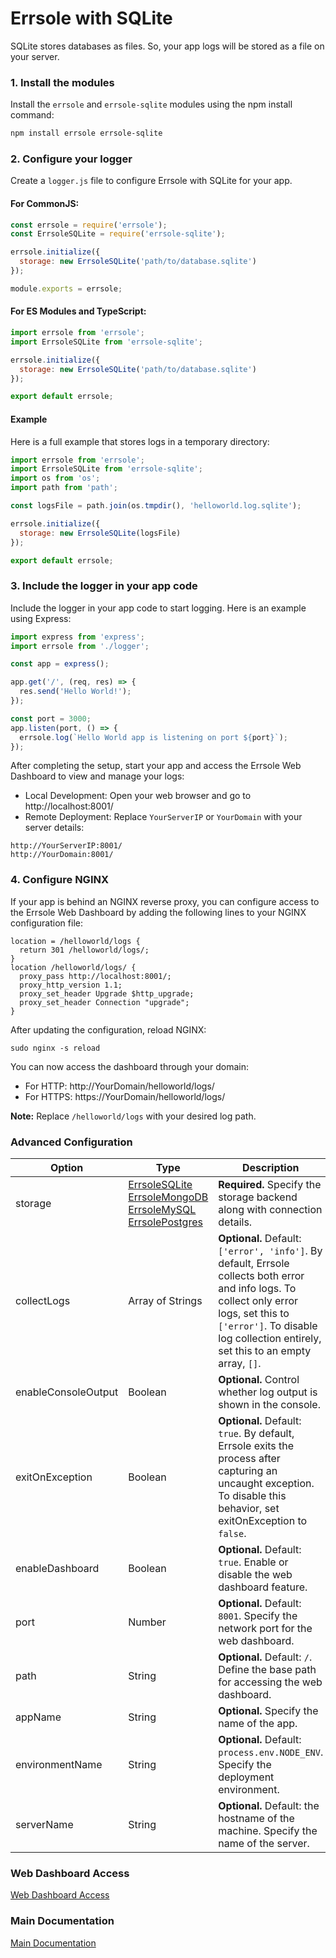 # Errsole with SQLite

SQLite stores databases as files. So, your app logs will be stored as a file on your server.

### 1. Install the modules

Install the `errsole` and `errsole-sqlite` modules using the npm install command:

```bash
npm install errsole errsole-sqlite
```

### 2. Configure your logger

Create a `logger.js` file to configure Errsole with SQLite for your app.

#### For CommonJS:

```javascript
const errsole = require('errsole');
const ErrsoleSQLite = require('errsole-sqlite');

errsole.initialize({
  storage: new ErrsoleSQLite('path/to/database.sqlite')
});

module.exports = errsole;
```

#### For ES Modules and TypeScript:

```javascript
import errsole from 'errsole';
import ErrsoleSQLite from 'errsole-sqlite';

errsole.initialize({
  storage: new ErrsoleSQLite('path/to/database.sqlite')
});

export default errsole;
```

#### Example

Here is a full example that stores logs in a temporary directory:

```javascript
import errsole from 'errsole';
import ErrsoleSQLite from 'errsole-sqlite';
import os from 'os';
import path from 'path';

const logsFile = path.join(os.tmpdir(), 'helloworld.log.sqlite');

errsole.initialize({
  storage: new ErrsoleSQLite(logsFile)
});

export default errsole;
```

### 3. Include the logger in your app code

Include the logger in your app code to start logging. Here is an example using Express:

```javascript
import express from 'express';
import errsole from './logger';

const app = express();

app.get('/', (req, res) => {
  res.send('Hello World!');
});

const port = 3000;
app.listen(port, () => {
  errsole.log(`Hello World app is listening on port ${port}`);
});
```

After completing the setup, start your app and access the Errsole Web Dashboard to view and manage your logs:

* Local Development: Open your web browser and go to http://localhost:8001/
* Remote Deployment: Replace `YourServerIP` or `YourDomain` with your server details:
```
http://YourServerIP:8001/
http://YourDomain:8001/
```

### 4. Configure NGINX

If your app is behind an NGINX reverse proxy, you can configure access to the Errsole Web Dashboard by adding the following lines to your NGINX configuration file:

```
location = /helloworld/logs {
  return 301 /helloworld/logs/;
}
location /helloworld/logs/ {
  proxy_pass http://localhost:8001/;
  proxy_http_version 1.1;
  proxy_set_header Upgrade $http_upgrade;
  proxy_set_header Connection "upgrade";
}
```

After updating the configuration, reload NGINX:

```
sudo nginx -s reload
```

You can now access the dashboard through your domain:

* For HTTP: http://YourDomain/helloworld/logs/
* For HTTPS: https://YourDomain/helloworld/logs/

**Note:** Replace `/helloworld/logs` with your desired log path.

### Advanced Configuration


| **Option**          	| **Type**                                                                                                                                                                           	| **Description**                                                                                                                                                                                                               	|
|---------------------	|------------------------------------------------------------------------------------------------------------------------------------------------------------------------------------	|-------------------------------------------------------------------------------------------------------------------------------------------------------------------------------------------------------------------------------	|
| storage             	| [ErrsoleSQLite](/docs/sqlite-storage.md)<br>[ErrsoleMongoDB](/docs/mongodb-storage.md)<br>[ErrsoleMySQL](/docs/mysql-storage.md)<br>[ErrsolePostgres](/docs/postgresql-storage.md) 	| **Required.** Specify the storage backend along with connection details.                                                                                                                                                      	|
| collectLogs         	| Array of Strings                                                                                                                                                                   	| **Optional.** Default: `['error', 'info']`. By default, Errsole collects both error and info logs. To collect only error logs, set this to `['error']`. To disable log collection entirely, set this to an empty array, `[]`. 	|
| enableConsoleOutput 	| Boolean                                                                                                                                                                            	| **Optional.** Control whether log output is shown in the console.                                                                                                                                                             	|
| exitOnException     	| Boolean                                                                                                                                                                            	| **Optional.** Default: `true`. By default, Errsole exits the process after capturing an uncaught exception. To disable this behavior, set exitOnException to `false`.                                                         	|
| enableDashboard     	| Boolean                                                                                                                                                                            	| **Optional.** Default: `true`. Enable or disable the web dashboard feature.                                                                                                                                                   	|
| port                	| Number                                                                                                                                                                             	| **Optional.** Default: `8001`. Specify the network port for the web dashboard.                                                                                                                                                	|
| path                	| String                                                                                                                                                                             	| **Optional.** Default: `/`. Define the base path for accessing the web dashboard.                                                                                                                                             	|
| appName             	| String                                                                                                                                                                             	| **Optional.** Specify the name of the app.                                                                                                                                                                                    	|
| environmentName     	| String                                                                                                                                                                             	| **Optional.** Default: `process.env.NODE_ENV`. Specify the deployment environment.                                                                                                                                            	|
| serverName          	| String                                                                                                                                                                             	| **Optional.** Default: the hostname of the machine. Specify the name of the server.                                                                                                                                           	|

### Web Dashboard Access

[Web Dashboard Access](/docs/web-dashboard-access.md)

### Main Documentation

[Main Documentation](/README.md)
